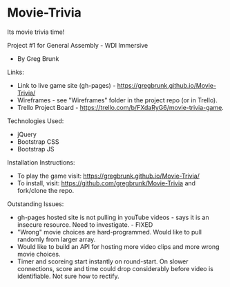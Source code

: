 # Movie-Trivia
Its movie trivia time! 

Project #1 for General Assembly - WDI Immersive
 - By Greg Brunk

Links:
- Link to live game site (gh-pages) - https://gregbrunk.github.io/Movie-Trivia/
- Wireframes - see "Wireframes" folder in the project repo (or in Trello).
- Trello Project Board - https://trello.com/b/FXdaRyG6/movie-trivia-game.

Technologies Used:
- jQuery
- Bootstrap CSS
- Bootstrap JS

Installation Instructions:
- To play the game visit: https://gregbrunk.github.io/Movie-Trivia/
- To install, visit: https://github.com/gregbrunk/Movie-Trivia and fork/clone the repo.

Outstanding Issues:
- gh-pages hosted site is not pulling in youTube videos - says it is an insecure resource. Need to investigate. - FIXED
- "Wrong" movie choices are hard-programmed. Would like to pull randomly from larger array.
- Would like to build an API for hosting more video clips and more wrong movie choices.
- Timer and scoreing start instantly on round-start. On slower connections, score and time could drop considerably before video is identifiable. Not sure how to rectify.
